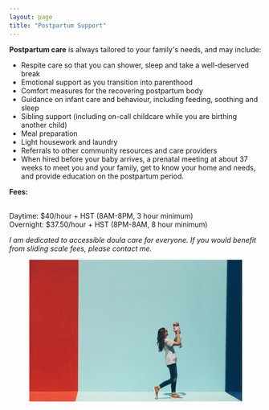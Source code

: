 ```yaml
---
layout: page
title: "Postpartum Support"
---
```

<p> </p>

<p><b>Postpartum care</b> is always tailored to your family's needs, and may include:</p>
<ul><li>Respite care so that you can shower, sleep and take a well-deserved break</li>
<li>Emotional support as you transition into parenthood</li>
<li>Comfort measures for the recovering postpartum body</li>
<li>Guidance on infant care and behaviour, including feeding, soothing and sleep</li>
<li>Sibling support (including on-call childcare while you are birthing another child)</li>
<li>Meal preparation</li>
<li>Light housework and laundry</li>
<li>Referrals to other community resources and care providers</li>
<li>When hired before your baby arrives, a prenatal meeting at about 37 weeks to meet you and your family, get to know your home and needs, and provide education on the postpartum period.</li></ul>


<p><b>Fees:</b>

<br>Daytime: $40/hour + HST (8AM-8PM, 3 hour minimum)
<br>Overnight: $37.50/hour + HST (8PM-8AM, 8 hour minimum)

<p><i>I am dedicated to accessible doula care for everyone. If you would benefit from sliding scale fees, please contact me.</i></p>

<figure>
  <img src="assets/images/unsplash-pp.jpg" />
</figure>

